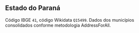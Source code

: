 ## Estado do Paraná

Código IBGE `41`, código Wikidata `Q15499`. Dados dos municípios consolidados conforme metodologia AddressForAll.
